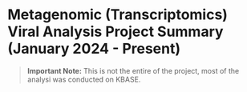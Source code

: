 # Metagenomic (Transcriptomics) Viral Analysis Project Summary (January 2024 - Present)

> **Important Note:** This is not the entire of the project, most of the analysi was conducted on KBASE.

